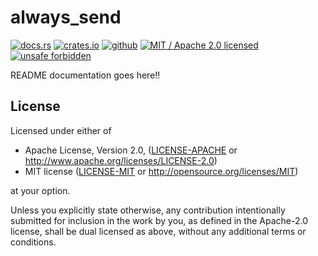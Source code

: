 # always_send

[![docs.rs]](https://docs.rs/always_send)
[![crates.io]](https://crates.io/crates/always_send)
[![github]](https://github.com/steffahn/always_send)
[![MIT / Apache 2.0 licensed]](#License)
[![unsafe forbidden]](https://github.com/rust-secure-code/safety-dance/)

[github]: https://img.shields.io/badge/github-steffahn/always__send-yellowgreen.svg
[crates.io]: https://img.shields.io/crates/v/always_send.svg
[MIT / Apache 2.0 licensed]: https://img.shields.io/crates/l/always_send.svg
[docs.rs]: https://docs.rs/always_send/badge.svg
[unsafe forbidden]: https://img.shields.io/badge/unsafe-forbidden-success.svg


README documentation goes here!!

## License
Licensed under either of

 * Apache License, Version 2.0, ([LICENSE-APACHE](LICENSE-APACHE) or http://www.apache.org/licenses/LICENSE-2.0)
 * MIT license ([LICENSE-MIT](LICENSE-MIT) or http://opensource.org/licenses/MIT)

at your option.

Unless you explicitly state otherwise, any contribution intentionally submitted for inclusion in
the work by you, as defined in the Apache-2.0 license, shall be dual licensed as above, without
any additional terms or conditions.
